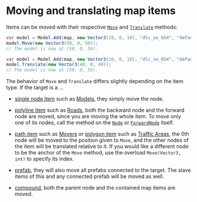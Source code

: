 # Moving and translating map items

Items can be moved with their respective [`Move`](xref:TruckLib.ScsMap.MapItem.Move*) and
[`Translate`](xref:TruckLib.ScsMap.MapItem.Translate*) methods:

```cs
var model = Model.Add(map, new Vector3(10, 0, 10), "dlc_no_654", "default", "default");
model.Move(new Vector3(50, 0, 50));
// The model is now at (50, 0, 50).
```

```cs
var model = Model.Add(map, new Vector3(10, 0, 10), "dlc_no_654", "default", "default");
model.Translate(new Vector3(40, 0, 40));
// The model is now at (50, 0, 50).
```

The behavior of `Move` and `Translate` differs slightly depending on the item type. If the target is a ...

* [single node item](xref:TruckLib.ScsMap.SingleNodeItem) such as [Models](xref:TruckLib.ScsMap.Model), they simply move the node.

* [polyline item](xref:TruckLib.ScsMap.PolylineItem) such as [Roads](xref:TruckLib.ScsMap.Road), both the backward node and the forward node are moved,
since you are moving the whole item. To move only one of its nodes, call the method on the [`Node`](xref:TruckLib.ScsMap.PolylineItem.Node)
or [`ForwardNode`](xref:TruckLib.ScsMap.PolylineItem.ForwardNode) itself.

* [path item](xref:TruckLib.ScsMap.PathItem) such as [Movers](xref:TruckLib.ScsMap.Mover) or [polygon item](xref:TruckLib.ScsMap.PolygonItem)
such as [Traffic Areas](xref:TruckLib.ScsMap.TrafficArea), the 0th node will be moved to the position given to `Move`, and the other nodes
of the item will be translated relative to it. If you would like a different node to be the anchor of the `Move` method, use the
overload `Move(Vector3, int)` to specify its index.

* [prefab](xref:TruckLib.ScsMap.Prefab), they will also move all prefabs connected to the target.
The slave items of this and any connected prefab will be moved as well.

* [compound](xref:TruckLib.ScsMap.Compound), both the parent node and the contained map items are moved.
